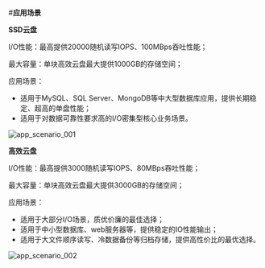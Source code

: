 #**应用场景**


**SSD云盘**

I/O性能：最高提供20000随机读写IOPS、100MBps吞吐性能；

最大容量：单块高效云盘最大提供1000GB的存储空间；

应用场景：

- 适用于MySQL、SQL Server、MongoDB等中大型数据库应用，提供长期稳定、超高的单盘性能；
- 适用于对数据可靠性要求高的I/O密集型核心业务场景。


![app_scenario_001](https://github.com/jdcloudcom/cn/image/Elastic-Compute/CloudDisk/Application-Scenarios/app_scenario_001)


**高效云盘**


I/O性能：最高提供3000随机读写IOPS、80MBps吞吐性能；

最大容量：单块高效云盘最大提供3000GB的存储空间；

应用场景：

- 适用于大部分I/O场景，质优价廉的最佳选择；
- 适用于中小型数据库、web服务器等，提供稳定的IO性能输出；
- 适用于大文件顺序读写、冷数据备份等归档存储，提供高性价比的最优选择。

![app_scenario_002](https://github.com/jdcloudcom/cn/image/Elastic-Compute/CloudDisk/Application-Scenarios/app_scenario_002)

